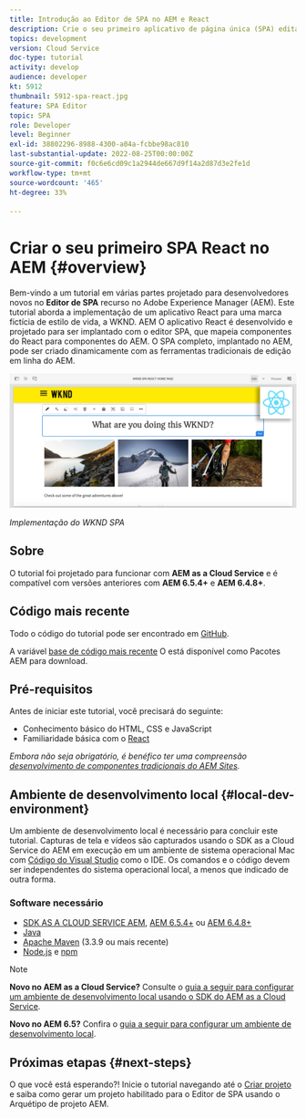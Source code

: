 ```yaml
---
title: Introdução ao Editor de SPA no AEM e React
description: Crie o seu primeiro aplicativo de página única (SPA) editável em React no Adobe Experience Manager (AEM) com o WKND SPA. Saiba como criar um SPA usando a estrutura React JS com o editor de SPA do AEM. Este tutorial de várias partes aborda a implementação de um aplicativo em React para uma marca fictícia de estilo de vida, a WKND. O tutorial aborda a criação completa do SPA e a integração com o AEM.
topics: development
version: Cloud Service
doc-type: tutorial
activity: develop
audience: developer
kt: 5912
thumbnail: 5912-spa-react.jpg
feature: SPA Editor
topic: SPA
role: Developer
level: Beginner
exl-id: 38802296-8988-4300-a04a-fcbbe98ac810
last-substantial-update: 2022-08-25T00:00:00Z
source-git-commit: f0c6e6cd09c1a2944de667d9f14a2d87d3e2fe1d
workflow-type: tm+mt
source-wordcount: '465'
ht-degree: 33%

---
```


# Criar o seu primeiro SPA React no AEM {#overview}

Bem-vindo a um tutorial em várias partes projetado para desenvolvedores novos no **Editor de SPA** recurso no Adobe Experience Manager (AEM). Este tutorial aborda a implementação de um aplicativo React para uma marca fictícia de estilo de vida, a WKND. AEM O aplicativo React é desenvolvido e projetado para ser implantado com o editor SPA, que mapeia componentes do React para componentes do AEM. O SPA completo, implantado no AEM, pode ser criado dinamicamente com as ferramentas tradicionais de edição em linha do AEM.

![SPA final implementado](assets/wknd-spa-implementation.png)

*Implementação do WKND SPA*

## Sobre

O tutorial foi projetado para funcionar com **AEM as a Cloud Service** e é compatível com versões anteriores com **AEM 6.5.4+** e **AEM 6.4.8+**.

## Código mais recente

Todo o código do tutorial pode ser encontrado em [GitHub](https://github.com/adobe/aem-guides-wknd-spa).

A variável [base de código mais recente](https://github.com/adobe/aem-guides-wknd-spa/releases) O está disponível como Pacotes AEM para download.

## Pré-requisitos

Antes de iniciar este tutorial, você precisará do seguinte:

* Conhecimento básico do HTML, CSS e JavaScript
* Familiaridade básica com o [React](https://reactjs.org/tutorial/tutorial.html)

*Embora não seja obrigatório, é benéfico ter uma compreensão [desenvolvimento de componentes tradicionais do AEM Sites](https://experienceleague.adobe.com/docs/experience-manager-learn/getting-started-wknd-tutorial-develop/overview.html?lang=pt-BR).*

## Ambiente de desenvolvimento local {#local-dev-environment}

Um ambiente de desenvolvimento local é necessário para concluir este tutorial. Capturas de tela e vídeos são capturados usando o SDK as a Cloud Service do AEM em execução em um ambiente de sistema operacional Mac com [Código do Visual Studio](https://code.visualstudio.com/) como o IDE. Os comandos e o código devem ser independentes do sistema operacional local, a menos que indicado de outra forma.

### Software necessário

* [SDK AS A CLOUD SERVICE AEM](https://experienceleague.adobe.com/docs/experience-manager-learn/cloud-service/local-development-environment-set-up/aem-runtime.html), [AEM 6.5.4+](https://experienceleague.adobe.com/docs/experience-manager-release-information/aem-release-updates/aem-releases-updates.html?lang=en#aem-65) ou [AEM 6.4.8+](https://experienceleague.adobe.com/docs/experience-manager-release-information/aem-release-updates/aem-releases-updates.html?lang=en#aem-64)
* [Java](https://downloads.experiencecloud.adobe.com/content/software-distribution/en/general.html)
* [Apache Maven](https://maven.apache.org/) (3.3.9 ou mais recente)
* [Node.js](https://nodejs.org/en/) e [npm](https://www.npmjs.com/)

>[!NOTE]
>
> **Novo no AEM as a Cloud Service?** Consulte o [guia a seguir para configurar um ambiente de desenvolvimento local usando o SDK do AEM as a Cloud Service](https://experienceleague.adobe.com/docs/experience-manager-learn/cloud-service/local-development-environment-set-up/overview.html?lang=pt-BR).
>
> **Novo no AEM 6.5?** Confira o [guia a seguir para configurar um ambiente de desenvolvimento local](https://experienceleague.adobe.com/docs/experience-manager-learn/foundation/development/set-up-a-local-aem-development-environment.html?lang=pt-BR).

## Próximas etapas {#next-steps}

O que você está esperando?! Inicie o tutorial navegando até o [Criar projeto](create-project.md) e saiba como gerar um projeto habilitado para o Editor de SPA usando o Arquétipo de projeto AEM.
